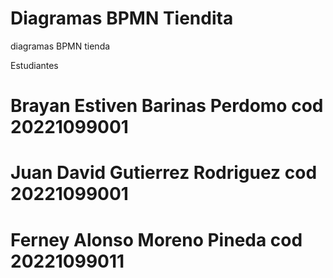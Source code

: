 #  Diagramas BPMN Tiendita
diagramas BPMN tienda  


Estudiantes 
#   Brayan Estiven Barinas Perdomo cod 20221099001  
#   Juan David Gutierrez Rodriguez cod 20221099001
#   Ferney Alonso Moreno Pineda cod 20221099011



